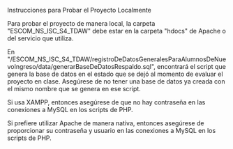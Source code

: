 Instrucciones para Probar el Proyecto Localmente

Para probar el proyecto de manera local, la carpeta "ESCOM_NS_ISC_S4_TDAW" debe estar en la carpeta "hdocs" de Apache o del servicio que utiliza.

En "/ESCOM_NS_ISC_S4_TDAW/registroDeDatosGeneralesParaAlumnosDeNuevoIngreso/data/generarBaseDeDatosRespaldo.sql",
encontrará el script que genera la base de datos en el estado que se dejó al momento de evaluar el proyecto en clase.
Asegúrese de no tener una base de datos ya creada con el mismo nombre que se genera en ese script.

Si usa XAMPP, entonces asegúrese de que no hay contraseña en las conexiones a MySQL en los scripts de PHP.

Si prefiere utilizar Apache de manera nativa, entonces asegúrese de proporcionar su contraseña y usuario en las conexiones a
MySQL en los scripts de PHP.

